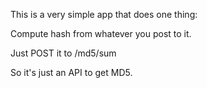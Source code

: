 This is a very simple app that does one thing:

Compute hash from whatever you post to it.

Just POST it to /md5/sum

So it's just an API to get MD5.
